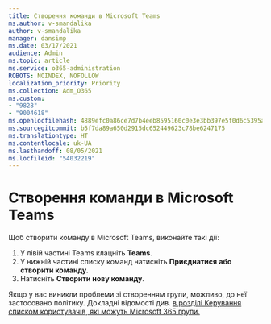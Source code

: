 ```yaml
---
title: Створення команди в Microsoft Teams
ms.author: v-smandalika
author: v-smandalika
manager: dansimp
ms.date: 03/17/2021
audience: Admin
ms.topic: article
ms.service: o365-administration
ROBOTS: NOINDEX, NOFOLLOW
localization_priority: Priority
ms.collection: Adm_O365
ms.custom:
- "9828"
- "9004618"
ms.openlocfilehash: 4889efc0a86ce7d7b4eeb8595160c0e3e3bb397e5f0d6c5395a54daece512465
ms.sourcegitcommit: b5f7da89a650d2915dc652449623c78be6247175
ms.translationtype: HT
ms.contentlocale: uk-UA
ms.lasthandoff: 08/05/2021
ms.locfileid: "54032219"
---
```

# <a name="create-a-team-in-microsoft-teams"></a>Створення команди в Microsoft Teams

Щоб створити команду в Microsoft Teams, виконайте такі дії:

1. У лівій частині Teams клацніть **Teams**.
2. У нижній частині списку команд натисніть **Приєднатися** **або створити команду.**
3. Натисніть **Створити нову команду**.

Якщо у вас виникли проблеми зі створенням групи, можливо, до неї застосовано політику. Докладні відомості див. [в розділі Керування списком користувачів, які можуть Microsoft 365 групи.](https://docs.microsoft.com/microsoft-365/solutions/manage-creation-of-groups)